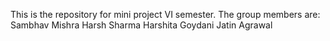 This is the repository for mini project VI semester. 
The group members are:
Sambhav Mishra
Harsh Sharma
Harshita Goydani
Jatin Agrawal
